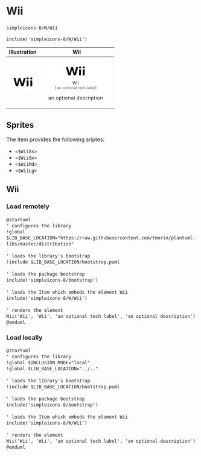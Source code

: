 # Wii


```text
simpleicons-8/W/Wii
```

```text
include('simpleicons-8/W/Wii')
```



| Illustration | Wii |
| :---: | :---: |
| ![illustration for Illustration](../../simpleicons-8/W/Wii.png) | ![illustration for Wii](../../simpleicons-8/W/Wii.Local.png) |



## Sprites
The item provides the following sriptes:

- `<$WiiXs>`
- `<$WiiSm>`
- `<$WiiMd>`
- `<$WiiLg>`





## Wii

### Load remotely
```plantuml
@startuml
' configures the library
!global $LIB_BASE_LOCATION="https://raw.githubusercontent.com/tmorin/plantuml-libs/master/distribution"

' loads the library's bootstrap
!include $LIB_BASE_LOCATION/bootstrap.puml

' loads the package bootstrap
include('simpleicons-8/bootstrap')

' loads the Item which embeds the element Wii
include('simpleicons-8/W/Wii')

' renders the element
Wii('Wii', 'Wii', 'an optional tech label', 'an optional description')
@enduml
```

### Load locally
```plantuml
@startuml
' configures the library
!global $INCLUSION_MODE="local"
!global $LIB_BASE_LOCATION="../.."

' loads the library's bootstrap
!include $LIB_BASE_LOCATION/bootstrap.puml

' loads the package bootstrap
include('simpleicons-8/bootstrap')

' loads the Item which embeds the element Wii
include('simpleicons-8/W/Wii')

' renders the element
Wii('Wii', 'Wii', 'an optional tech label', 'an optional description')
@enduml
```

